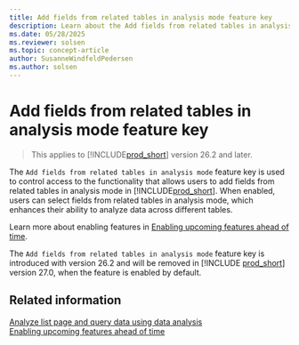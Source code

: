 ```yaml
---
title: Add fields from related tables in analysis mode feature key
description: Learn about the Add fields from related tables in analysis mode feature key.
ms.date: 05/28/2025
ms.reviewer: solsen
ms.topic: concept-article
author: SusanneWindfeldPedersen
ms.author: solsen
---
```


# Add fields from related tables in analysis mode feature key

> This applies to [!INCLUDE[prod_short](includes/prod_short.md)] version 26.2 and later.

The `Add fields from related tables in analysis mode` feature key is used to control access to the functionality that allows users to add fields from related tables in analysis mode in [!INCLUDE[prod_short](includes/prod_short.md)]. When enabled, users can select fields from related tables in analysis mode, which enhances their ability to analyze data across different tables.

Learn more about enabling features in [Enabling upcoming features ahead of time](/dynamics365/business-central/dev-itpro/administration/feature-management).

The `Add fields from related tables in analysis mode` feature key is introduced with version 26.2 and will be removed in [!INCLUDE [prod_short](includes/prod_short.md)] version 27.0, when the feature is enabled by default.

## Related information

[Analyze list page and query data using data analysis](analysis-mode.md)  
[Enabling upcoming features ahead of time](/dynamics365/business-central/dev-itpro/administration/feature-management)  
